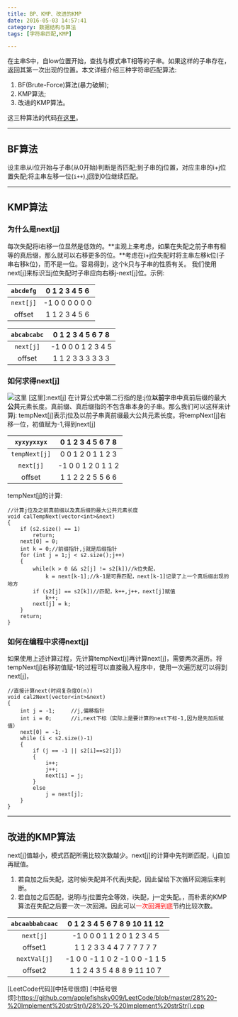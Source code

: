```yaml
---
title: BP、KMP、改进的KMP
date: 2016-05-03 14:57:41
category: 数据结构与算法
tags: [字符串匹配,KMP]

---
```


在主串S中，自low位置开始，查找与模式串T相等的子串。如果这样的子串存在，返回其第一次出现的位置。本文详细介绍三种字符串匹配算法:
1. BF(Brute-Force)算法(暴力破解);
2. KMP算法;
3. 改进的KMP算法。

这三种算法的代码[在这里](https://github.com/applefishsky009/Interface/blob/master/BF%E5%92%8CKMP/BF%E5%92%8CKMP.cpp)。

---

## BF算法

设主串从i位开始与子串(从0开始)判断是否匹配;到子串的j位置，对应主串的i+j位置失配;将主串左移一位(`i++`),j回到0位继续匹配。

---

## KMP算法

### 为什么是next[j]
每次失配将i右移一位显然是低效的。**主观上来考虑，如果在失配之前子串有相等的真后缀，那么就可以右移更多的位。**考虑在i+j位失配时将主串左移k位(子串右移k位)，而不是一位。容易得到，这个k只与子串的性质有关。
我们使用next[j]来标识当j位失配时子串应向右移j-next[j]位。示例:

| `abcdefg`	|  0 1 2 3 4 5 6	|
| :---:		| :---:				|
| `next[j]`	| -1 0 0 0 0 0 0	|
| offset	|  1 1 2 3 4 5 6	|

| `abcabcabc`	|  0 1 2 3 4 5 6 7 8	|
| :---:			| :---:					|
| `next[j]`		| -1 0 0 0 1 2 3 4 5	|
| offset		|  1 1 2 3 3 3 3 3 3	|

### 如何求得next[j]
![这里](http://i.imgur.com/qc2eynB.png)
[这里]:next[j]
在计算公式中第二行指的是:j位**以前**字串中真前后缀的最大**公共**元素长度。真前缀、真后缀指的不包含串本身的子串。那么我们可以这样来计算j:
tempNext[j]表示j位及以前子串真前缀最大公共元素长度。将tempNext[j]右移一位，初值赋为-1,得到next[j]

| `xyxyyxxyx`	|  0 1 2 3 4 5 6 7 8	|
| :---:			| :---:					|
| `tempNext[j]`	|  0 0 1 2 0 1 1 2 3	|
| `next[j]`		| -1 0 0 1 2 0 1 1 2	|
| offset		|  1 1 2 2 2 5 5 6 6	|

tempNext[j]的计算:
```
//计算j位及之前真前缀以及真后缀的最大公共元素长度
void calTempNext(vector<int>&next)
{
	if (s2.size() == 1)
		return;
	next[0] = 0;
	int k = 0;//前缀指针,j就是后缀指针
	for (int j = 1;j < s2.size();j++)
	{
		while(k > 0 && s2[j] != s2[k])//k位失配，
			k = next[k-1];//k-1是可靠匹配，next[k-1]记录了上一个真后缀出现的地方
		if (s2[j] == s2[k])//匹配，k++,j++，next[j]赋值
			k++;
		next[j] = k;
	}
	return;
}
```
### 如何在编程中求得next[j]
如果使用上述计算过程，先计算tempNext[j]再计算next[j]，需要两次遍历。将tempNext[j]右移初值赋-1的过程可以直接融入程序中，使用一次遍历就可以得到next[j]，
```
//直接计算next(时间复杂度O(n))
void cal2Next(vector<int>&next)
{
	int j = -1;		//j,偏移指针
	int i = 0;		//i,next下标（实际上是要计算的next下标-1,因为是先加后赋值）
	next[0] = -1;
	while (i < s2.size()-1)
	{
		if (j == -1 || s2[i]==s2[j])
		{
			i++;
			j++;
			next[i] = j;
		}
		else
			j = next[j];
	}
}
```

---

## 改进的KMP算法

next[j]值越小，模式匹配所需比较次数越少。next[j]的计算中先判断匹配，i,j自加再赋值。
1. 若自加之后失配，这时候i失配并不代表j失配，因此留给下次循环回溯后来判断。
2. 若自加之后匹配，说明i与j位置完全等效，i失配，j一定失配。，而朴素的KMP算法在失配之后要一次一次回溯。因此可以<font color=red>一次回溯到底</font>节约比较次数。

| `abcaabbabcaac`	|  0 1 2  3 4 5 6  7 8 9 10 11 12	|
| :---:				| :---:								|
| `next[j]`			| -1 0 0  0 1 1 2  0 1 2  3  4  5	|
| offset1			|  1 1 2  3 3 4 4  7 7 7  7  7  7	|
| `nextVal[j]`		| -1 0 0 -1 1 0 2 -1 0 0 -1  1  5	|
| offset2			|  1 1 2  4 3 5 4  8 8 9 11 10  7	|

[LeetCode代码][中括号很烦]
[中括号很烦]:https://github.com/applefishsky009/LeetCode/blob/master/28%20-%20Implement%20strStr()/28%20-%20Implement%20strStr().cpp